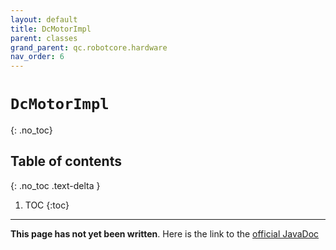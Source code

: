 ```yaml
---
layout: default
title: DcMotorImpl
parent: classes
grand_parent: qc.robotcore.hardware
nav_order: 6
---
```

# `DcMotorImpl`
{: .no_toc}

## Table of contents
{: .no_toc .text-delta }

1. TOC
{:toc}
---
**This page has not yet been written**. Here is the link to the [official JavaDoc](https://ftctechnh.github.io/ftc_app/doc/javadoc/com/qualcomm/robotcore/hardware/DcMotorImpl.html)
        